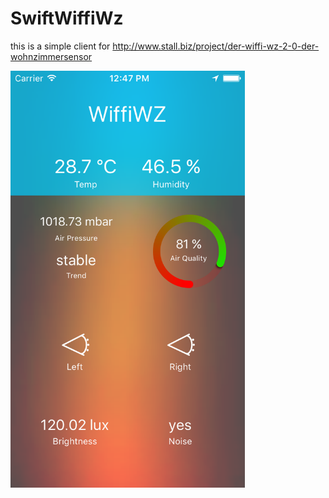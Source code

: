 # SwiftWiffiWz

this is a simple client for http://www.stall.biz/project/der-wiffi-wz-2-0-der-wohnzimmersensor

<img src="screenshot.png" alt="Screen" width=375>
